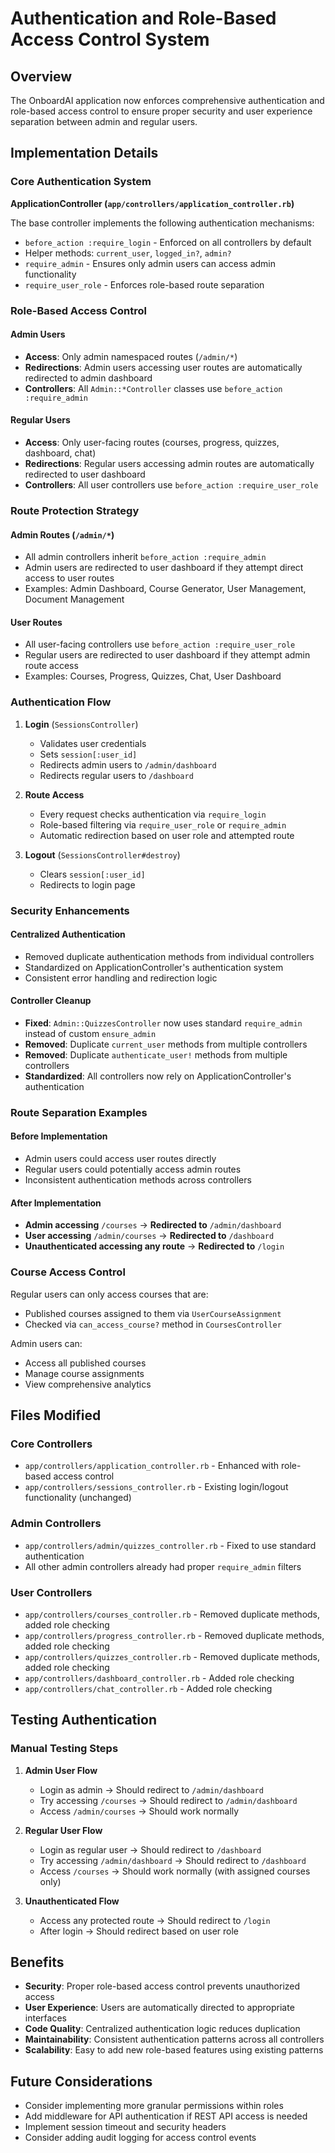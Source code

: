# Authentication and Role-Based Access Control System

## Overview

The OnboardAI application now enforces comprehensive authentication and role-based access control to ensure proper security and user experience separation between admin and regular users.

## Implementation Details

### Core Authentication System

**ApplicationController (`app/controllers/application_controller.rb`)**

The base controller implements the following authentication mechanisms:

- `before_action :require_login` - Enforced on all controllers by default
- Helper methods: `current_user`, `logged_in?`, `admin?`
- `require_admin` - Ensures only admin users can access admin functionality
- `require_user_role` - Enforces role-based route separation

### Role-Based Access Control

#### Admin Users
- **Access**: Only admin namespaced routes (`/admin/*`)
- **Redirections**: Admin users accessing user routes are automatically redirected to admin dashboard
- **Controllers**: All `Admin::*Controller` classes use `before_action :require_admin`

#### Regular Users  
- **Access**: Only user-facing routes (courses, progress, quizzes, dashboard, chat)
- **Redirections**: Regular users accessing admin routes are automatically redirected to user dashboard
- **Controllers**: All user controllers use `before_action :require_user_role`

### Route Protection Strategy

#### Admin Routes (`/admin/*`)
- All admin controllers inherit `before_action :require_admin`
- Admin users are redirected to user dashboard if they attempt direct access to user routes
- Examples: Admin Dashboard, Course Generator, User Management, Document Management

#### User Routes  
- All user-facing controllers use `before_action :require_user_role`
- Regular users are redirected to user dashboard if they attempt admin route access
- Examples: Courses, Progress, Quizzes, Chat, User Dashboard

### Authentication Flow

1. **Login** (`SessionsController`)
   - Validates user credentials
   - Sets `session[:user_id]`
   - Redirects admin users to `/admin/dashboard`
   - Redirects regular users to `/dashboard`

2. **Route Access**
   - Every request checks authentication via `require_login`
   - Role-based filtering via `require_user_role` or `require_admin`
   - Automatic redirection based on user role and attempted route

3. **Logout** (`SessionsController#destroy`)
   - Clears `session[:user_id]`
   - Redirects to login page

### Security Enhancements

#### Centralized Authentication
- Removed duplicate authentication methods from individual controllers
- Standardized on ApplicationController's authentication system
- Consistent error handling and redirection logic

#### Controller Cleanup
- **Fixed**: `Admin::QuizzesController` now uses standard `require_admin` instead of custom `ensure_admin`
- **Removed**: Duplicate `current_user` methods from multiple controllers
- **Removed**: Duplicate `authenticate_user!` methods from multiple controllers  
- **Standardized**: All controllers now rely on ApplicationController's authentication

### Route Separation Examples

#### Before Implementation
- Admin users could access user routes directly
- Regular users could potentially access admin routes
- Inconsistent authentication methods across controllers

#### After Implementation  
- **Admin accessing** `/courses` → **Redirected to** `/admin/dashboard`
- **User accessing** `/admin/courses` → **Redirected to** `/dashboard`
- **Unauthenticated accessing any route** → **Redirected to** `/login`

### Course Access Control

Regular users can only access courses that are:
- Published courses assigned to them via `UserCourseAssignment`
- Checked via `can_access_course?` method in `CoursesController`

Admin users can:
- Access all published courses
- Manage course assignments
- View comprehensive analytics

## Files Modified

### Core Controllers
- `app/controllers/application_controller.rb` - Enhanced with role-based access control
- `app/controllers/sessions_controller.rb` - Existing login/logout functionality (unchanged)

### Admin Controllers  
- `app/controllers/admin/quizzes_controller.rb` - Fixed to use standard authentication
- All other admin controllers already had proper `require_admin` filters

### User Controllers
- `app/controllers/courses_controller.rb` - Removed duplicate methods, added role checking
- `app/controllers/progress_controller.rb` - Removed duplicate methods, added role checking  
- `app/controllers/quizzes_controller.rb` - Removed duplicate methods, added role checking
- `app/controllers/dashboard_controller.rb` - Added role checking
- `app/controllers/chat_controller.rb` - Added role checking

## Testing Authentication

### Manual Testing Steps

1. **Admin User Flow**
   - Login as admin → Should redirect to `/admin/dashboard`
   - Try accessing `/courses` → Should redirect to `/admin/dashboard`
   - Access `/admin/courses` → Should work normally

2. **Regular User Flow**  
   - Login as regular user → Should redirect to `/dashboard`
   - Try accessing `/admin/dashboard` → Should redirect to `/dashboard`
   - Access `/courses` → Should work normally (with assigned courses only)

3. **Unauthenticated Flow**
   - Access any protected route → Should redirect to `/login`
   - After login → Should redirect based on user role

## Benefits

- **Security**: Proper role-based access control prevents unauthorized access
- **User Experience**: Users are automatically directed to appropriate interfaces
- **Code Quality**: Centralized authentication logic reduces duplication  
- **Maintainability**: Consistent authentication patterns across all controllers
- **Scalability**: Easy to add new role-based features using existing patterns

## Future Considerations

- Consider implementing more granular permissions within roles
- Add middleware for API authentication if REST API access is needed
- Implement session timeout and security headers
- Consider adding audit logging for access control events
